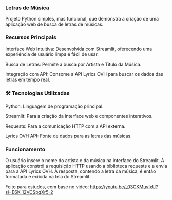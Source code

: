 ### Letras de Música

Projeto Python simples, mas funcional, que demonstra a criação de uma aplicação web de busca de letras de músicas.

<h3>Recursos Principais</h3>

Interface Web Intuitiva: Desenvolvida com Streamlit, oferecendo uma experiência de usuário limpa e fácil de usar.

Busca de Letras: Permite a busca por Artista e Título da Música.

Integração com API: Consome a API Lyrics OVH para buscar os dados das letras em tempo real.

<h3>🛠️ Tecnologias Utilizadas</h3>

Python: Linguagem de programação principal.

Streamlit: Para a criação da interface web e componentes interativos.

Requests: Para a comunicação HTTP com a API externa.

Lyrics OVH API: Fonte de dados para as letras das músicas.


<h3>Funcionamento</h3>

O usuário insere o nome do artista e da música na interface do Streamlit. A aplicação constrói a requisição HTTP usando a biblioteca requests e a envia para a API Lyrics OVH. A resposta, contendo a letra da música, é então formatada e exibida na tela do Streamlit.

Feito para estudos, com base no video: https://youtu.be/_03CKMuvIxU?si=E6K_12VCSpqXr5-2